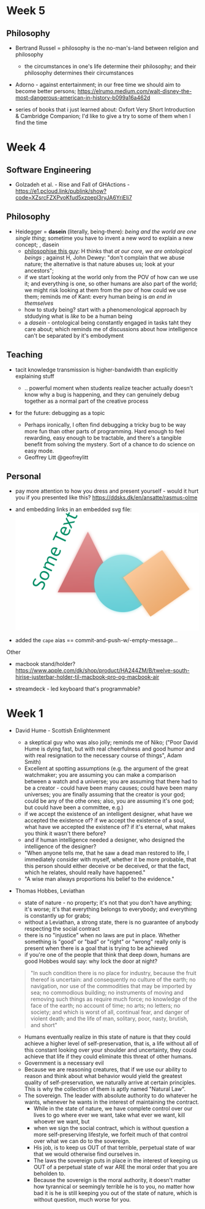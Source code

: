 # Week 5


## Philosophy

* Bertrand Russel = philosophy is the no-man's-land between religion and philosophy 
  - the circumstances in one's life determine their philosophy; and their philosophy determines their circumstances

* Adorno - against entertainment; in our free time we should aim to become better persons; https://elrumo.medium.com/walt-disney-the-most-dangerous-american-in-history-b099a16a462d

* series of books that i just learned about: Oxfort Very Short Introduction & Cambridge Companion; I'd like to give a try to some of them when I find the time



# Week 4


## Software Engineering

* Golzadeh et al. - Rise and Fall of GHActions - https://e1.pcloud.link/publink/show?code=XZsrcFZXPvoKfud5xzpepl3ryJA6YriEIi7






## Philosophy

* Heidegger = **dasein** (literally, being-there): *being and the world are one single thing*; sometime you have to invent a new word to explain a new concept; , dasein
  - [philosophise this guy](https://www.philosophizethis.org/transcript/episode-101-transcript): H thinks that *at our core, we are ontological beings* ; against H, John Dewey: "don't complain that we abuse nature; the alternative is that nature abuses us; look at your ancestors"; 
  - if we start looking at the world only from the POV of how can we use it; and everything is one, so other humans are also part of the world; we might risk looking at them from the pov of how could we use them; reminds me of Kant: every human being is *an end in themselves* 
  - how to study being? start with a phenomenological approach by stdudying  what is *like* to be a human being
  - a *dasein* - ontological being constantly engaged in tasks taht they care about; which reminds me of discussions about how intelligence can't be separated by it's embodyment



## Teaching

* tacit knowledge transmission is higher-bandwidth than explicitly explaining stuff
  - .. powerful moment when students realize teacher actually doesn't know why a bug is happening, and they can genuinely debug together as a normal part of the creative process


* for the future: debugging as a topic
  - Perhaps ironically, I often find debugging a tricky bug to be way more fun than other parts of programming. Hard enough to feel rewarding, easy enough to be tractable, and there's a tangible benefit from solving the mystery. Sort of a chance to do science on easy mode.
  - Geoffrey Litt @geofreylitt


## Personal

* pay more attention to how you dress and present yourself - would it hurt you if you presented like this? https://ddsks.dk/en/ansatte/rasmus-olme


* and embedding links in an embedded svg file: ![embedded svg](./link_in_svg.svg)

* added the `cape` aias == commit-and-push-w/-empty-message...




Other

* macbook stand/holder? https://www.apple.com/dk/shop/product/HA244ZM/B/twelve-south-hirise-justerbar-holder-til-macbook-pro-og-macbook-air

* streamdeck - led keyboard that's programmable? 



# Week 1

* David Hume - Scottish Enlightenment
	* a skeptical guy who was also jolly; reminds me of Niko; ("Poor David Hume is dying fast, but with real cheerfulness and good humor and with real resignation to the necessary course of things", Adam Smith)
	* Excellent at spotting assumptions (e.g. the argument of the great watchmaker; you are assuming you can make a comparison between a watch and a universe; you are assuming that there had to be a creator - could have been many causes; could have been many universes; you are finally assuming that the creator is your god; could be any of the othe ones; also, you are assuming it's one god; but could have been a committee, e.g.)
	* if we accept the existence of an intelligent designer, what have we accepted the existence of? if we accept the existence of a soul, what have we accepted the existence of? if it's eternal, what makes you think it wasn't there before?
	* and if human intelligence needed a designer, who designed the intelligence of the designer? 
	* "When anyone tells me, that he saw a dead man restored to life, I immediately consider with myself, whether it be more probable, that this person should either deceive or be deceived, or that the fact, which he relates, should really have happened."
	* "A wise man always proportions his belief to the evidence."

 
* Thomas Hobbes, Leviathan
	* state of nature - no property; it's not that you don't have anything; it's worse; it's that everything belongs to everybody; and everything is constantly up for grabs; 
	* without a Leviathan, a strong state, there is no guarantee of anybody respecting the social contract
	* there is no "injustice" when no laws are put in place. Whether something is "good" or "bad" or "right" or "wrong" really only is present when there is a goal that is trying to be achieved
	* if you're one of the people that think that deep down, humans are good Hobbes would say: why lock the door at night? 

	>  "In such condition there is no place for industry, because the fruit thereof is uncertain: and consequently no culture of the earth; no navigation, nor use of the commodities that may be imported by sea; no commodious building; no instruments of moving and removing such things as require much force; no knowledge of the face of the earth; no account of time; no arts; no letters; no society; and which is worst of all, continual fear, and danger of violent death; and the life of man, solitary, poor, nasty, brutish, and short"

	
	* Humans eventually realize in this state of nature is that they could achieve a higher level of self-preservation, that is, a life without all of this constant looking over your shoulder and uncertainty, they could achieve that life if they could eliminate this threat of other humans.
	* Government is a necessary evil
	* Because we are reasoning creatures, that if we use our ability to reason and think about what behavior would yield the greatest quality of self-preservation, we naturally arrive at certain principles. This is why the collection of them is aptly named "Natural Law". 
	* The sovereign. The leader with absolute authority to do whatever he wants, whenever he wants in the interest of maintaining the contract. 
		* While in the state of nature, we have complete control over our lives to go where ever we want, take what ever we want, kill whoever we want, but 
		* when we sign the social contract, which is without question a more self-preserving lifestyle, we forfeit much of that control over what we can do to the sovereign. 
		* His job, is to keep us OUT of that terrible, perpetual state of war that we would otherwise find ourselves in. 
		* The laws the sovereign puts in place in the interest of keeping us OUT of a perpetual state of war ARE the moral order that you are beholden to. 
		* Because the sovereign is the moral authority, it doesn't matter how tyrannical or seemingly terrible he is to you, no matter how bad it is he is still keeping you out of the state of nature, which is without question, much worse for you.


 
 

